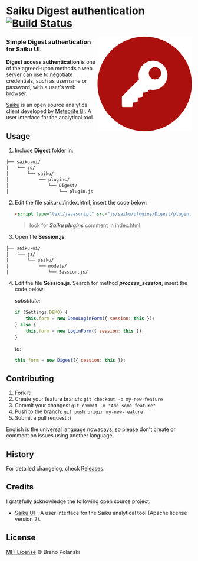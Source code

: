 # Saiku Digest authentication [![Build Status](https://travis-ci.org/brenopolanski/saiku-digest-authentication.svg?branch=master)](https://travis-ci.org/brenopolanski/saiku-digest-authentication)

<img src="https://raw.githubusercontent.com/brenopolanski/saiku-digest-authentication/gh-assets/logo.png" alt="Simple Digest authentication for Saiku UI" align="right" />

### Simple Digest authentication for Saiku UI.

**Digest access authentication** is one of the agreed-upon methods a web server can use to negotiate credentials, such as username or password, with a user's web browser.

[Saiku](http://www.meteorite.bi/saiku) is an open source analytics client developed by [Meteorite BI](http://www.meteorite.bi/). A user interface for the analytical tool.

## Usage

1. Include **Digest** folder in:

	
  ```
  ├── saiku-ui/
  │   └── js/
  │       └── saiku/
  │           └── plugins/
  │               └── Digest/
  │                   └── plugin.js
  ```

2. Edit the file saiku-ui/index.html, insert the code below:

	```html
	<script type="text/javascript" src="js/saiku/plugins/Digest/plugin.js" defer></script>
	```
	> look for ***Saiku plugins*** comment in index.html.
	
3. Open file **Session.js**:

	
  ```
  ├── saiku-ui/
  │   └── js/
  │       └── saiku/
  │           └── models/
  │               └── Session.js/
  ```
4. Edit the file **Session.js**. Search for method ***process_session***, insert the code below:

	*substitute:*

	```javascript
	if (Settings.DEMO) {
		this.form = new DemoLoginForm({ session: this });
	} else {
		this.form = new LoginForm({ session: this });
	}
	```
	
	*to:*
	
	```javascript
	this.form = new Digest({ session: this });
	```
	
## Contributing

1. Fork it!
2. Create your feature branch: `git checkout -b my-new-feature`
3. Commit your changes: `git commit -m "Add some feature"`
4. Push to the branch: `git push origin my-new-feature`
5. Submit a pull request  :)

English is the universal language nowadays, so please don't create or comment on issues using another language.
	
## History

For detailed changelog, check [Releases](https://github.com/brenopolanski/saiku-digest-authentication/releases).

## Credits

I gratefully acknowledge the following open source project:

* [Saiku UI](https://github.com/OSBI/saiku-ui) - A user interface for the Saiku analytical tool (Apache license version 2).

## License

[MIT License](http://brenopolanski.mit-license.org/) © Breno Polanski
